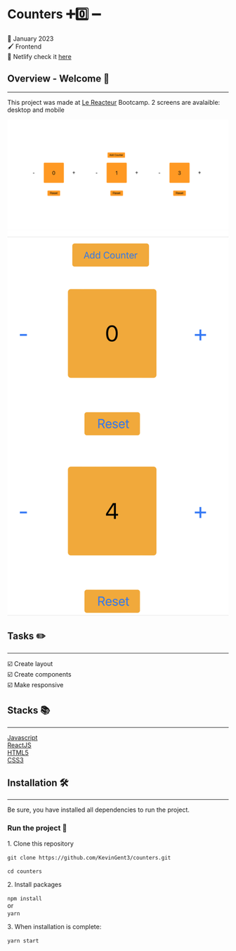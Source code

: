 # Counters :heavy_plus_sign::zero: :heavy_minus_sign:

:date: January 2023  
:paintbrush: Frontend  
:link: Netlify check it [here](https://neon-muffin-936ac2.netlify.app/)

## Overview - Welcome :dog:

---

This project was made at [Le Reacteur](https://www.lereacteur.io/) Bootcamp.
2 screens are avalaible: desktop and mobile

![counters desktop](src/assets/desktop.png)
![counters mobile](src/assets/mobile.jpg)

## Tasks :pencil2:

---

:ballot_box_with_check: Create layout   
:ballot_box_with_check: Create components  
:ballot_box_with_check: Make responsive

## Stacks :books:

---

[Javascript](https://www.w3schools.com/js/default.asp)  
[ReactJS](https://fr.reactjs.org/docs/getting-started.html)  
[HTML5](https://www.w3schools.com/html/default.asp)  
[CSS3](https://www.w3schools.com/css/default.asp)

## Installation :hammer_and_wrench:

---

Be sure, you have installed all dependencies to run the project.

### Run the project :man_dancing:

1️. Clone this repository

`git clone https://github.com/KevinGent3/counters.git`

`cd counters`

2️. Install packages

`npm install`  
or  
`yarn`

3️. When installation is complete:

`yarn start`

